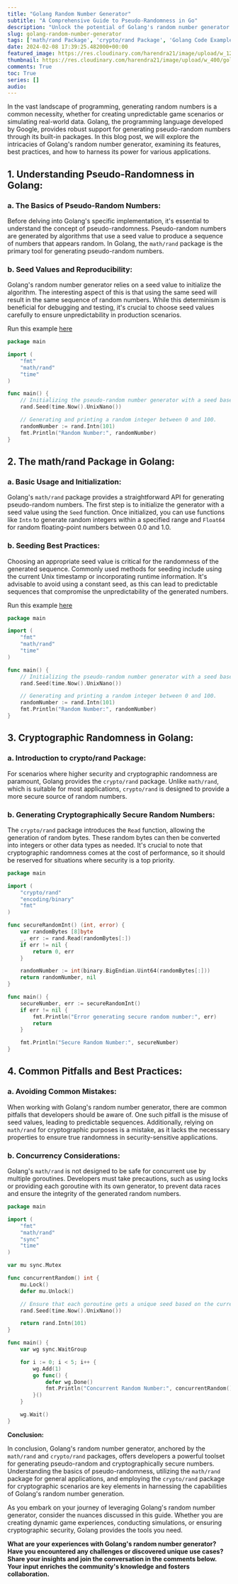 ```yaml
---
title: "Golang Random Number Generator"
subtitle: "A Comprehensive Guide to Pseudo-Randomness in Go"
description: "Unlock the potential of Golang's random number generator with this comprehensive guide. Explore the nuances of pseudo-randomness, learn best practices with code examples, and discover how to harness both math/rand and crypto/rand packages."
slug: golang-random-number-generator
tags: ['math/rand Package', 'crypto/rand Package', 'Golang Code Examples', 'Golang Best Practices']
date: 2024-02-08 17:39:25.482000+00:00
featured_image: https://res.cloudinary.com/harendra21/image/upload/w_1200/golangwithexample/5f9c9819740569d1a4ca1826_ep970x.jpg
thumbnail: https://res.cloudinary.com/harendra21/image/upload/w_400/golangwithexample/5f9c9819740569d1a4ca1826_ep970x.jpg
comments: True
toc: True
series: []
audio: 
---
```


In the vast landscape of programming, generating random numbers is a common necessity, whether for creating unpredictable game scenarios or simulating real-world data. Golang, the programming language developed by Google, provides robust support for generating pseudo-random numbers through its built-in packages. In this blog post, we will explore the intricacies of Golang's random number generator, examining its features, best practices, and how to harness its power for various applications.

## 1. Understanding Pseudo-Randomness in Golang:

### a. The Basics of Pseudo-Random Numbers:

Before delving into Golang's specific implementation, it's essential to understand the concept of pseudo-randomness. Pseudo-random numbers are generated by algorithms that use a seed value to produce a sequence of numbers that appears random. In Golang, the `math/rand` package is the primary tool for generating pseudo-random numbers.

### b. Seed Values and Reproducibility:

Golang's random number generator relies on a seed value to initialize the algorithm. The interesting aspect of this is that using the same seed will result in the same sequence of random numbers. While this determinism is beneficial for debugging and testing, it's crucial to choose seed values carefully to ensure unpredictability in production scenarios.

Run this example [here](https://go.dev/play/p/5MUTW3HxRNX)

```go
package main

import (
	"fmt"
	"math/rand"
	"time"
)

func main() {
	// Initializing the pseudo-random number generator with a seed based on the current Unix timestamp.
	rand.Seed(time.Now().UnixNano())

	// Generating and printing a random integer between 0 and 100.
	randomNumber := rand.Intn(101)
	fmt.Println("Random Number:", randomNumber)
}
```

## 2. The math/rand Package in Golang:

### a. Basic Usage and Initialization:

Golang's `math/rand` package provides a straightforward API for generating pseudo-random numbers. The first step is to initialize the generator with a seed value using the `Seed` function. Once initialized, you can use functions like `Intn` to generate random integers within a specified range and `Float64` for random floating-point numbers between 0.0 and 1.0.

### b. Seeding Best Practices:

Choosing an appropriate seed value is critical for the randomness of the generated sequence. Commonly used methods for seeding include using the current Unix timestamp or incorporating runtime information. It's advisable to avoid using a constant seed, as this can lead to predictable sequences that compromise the unpredictability of the generated numbers.

Run this example [here](https://go.dev/play/p/5MUTW3HxRNX)

```go
package main

import (
	"fmt"
	"math/rand"
	"time"
)

func main() {
	// Initializing the pseudo-random number generator with a seed based on the current Unix timestamp.
	rand.Seed(time.Now().UnixNano())

	// Generating and printing a random integer between 0 and 100.
	randomNumber := rand.Intn(101)
	fmt.Println("Random Number:", randomNumber)
}
```

## 3. Cryptographic Randomness in Golang:

### a. Introduction to crypto/rand Package:

For scenarios where higher security and cryptographic randomness are paramount, Golang provides the `crypto/rand` package. Unlike `math/rand`, which is suitable for most applications, `crypto/rand` is designed to provide a more secure source of random numbers.

### b. Generating Cryptographically Secure Random Numbers:

The `crypto/rand` package introduces the `Read` function, allowing the generation of random bytes. These random bytes can then be converted into integers or other data types as needed. It's crucial to note that cryptographic randomness comes at the cost of performance, so it should be reserved for situations where security is a top priority.

```go
package main

import (
	"crypto/rand"
	"encoding/binary"
	"fmt"
)

func secureRandomInt() (int, error) {
	var randomBytes [8]byte
	_, err := rand.Read(randomBytes[:])
	if err != nil {
		return 0, err
	}

	randomNumber := int(binary.BigEndian.Uint64(randomBytes[:]))
	return randomNumber, nil
}

func main() {
	secureNumber, err := secureRandomInt()
	if err != nil {
		fmt.Println("Error generating secure random number:", err)
		return
	}

	fmt.Println("Secure Random Number:", secureNumber)
}
```

## 4. Common Pitfalls and Best Practices:

### a. Avoiding Common Mistakes:

When working with Golang's random number generator, there are common pitfalls that developers should be aware of. One such pitfall is the misuse of seed values, leading to predictable sequences. Additionally, relying on `math/rand` for cryptographic purposes is a mistake, as it lacks the necessary properties to ensure true randomness in security-sensitive applications.

### b. Concurrency Considerations:

Golang's `math/rand` is not designed to be safe for concurrent use by multiple goroutines. Developers must take precautions, such as using locks or providing each goroutine with its own generator, to prevent data races and ensure the integrity of the generated random numbers.

```go
package main

import (
	"fmt"
	"math/rand"
	"sync"
	"time"
)

var mu sync.Mutex

func concurrentRandom() int {
	mu.Lock()
	defer mu.Unlock()

	// Ensure that each goroutine gets a unique seed based on the current Unix timestamp.
	rand.Seed(time.Now().UnixNano())

	return rand.Intn(101)
}

func main() {
	var wg sync.WaitGroup

	for i := 0; i < 5; i++ {
		wg.Add(1)
		go func() {
			defer wg.Done()
			fmt.Println("Concurrent Random Number:", concurrentRandom())
		}()
	}

	wg.Wait()
}
```

**Conclusion:**

In conclusion, Golang's random number generator, anchored by the `math/rand` and `crypto/rand` packages, offers developers a powerful toolset for generating pseudo-random and cryptographically secure numbers. Understanding the basics of pseudo-randomness, utilizing the `math/rand` package for general applications, and employing the `crypto/rand` package for cryptographic scenarios are key elements in harnessing the capabilities of Golang's random number generation.

As you embark on your journey of leveraging Golang's random number generator, consider the nuances discussed in this guide. Whether you are creating dynamic game experiences, conducting simulations, or ensuring cryptographic security, Golang provides the tools you need.

**What are your experiences with Golang's random number generator? Have you encountered any challenges or discovered unique use cases? Share your insights and join the conversation in the comments below. Your input enriches the community's knowledge and fosters collaboration.**
